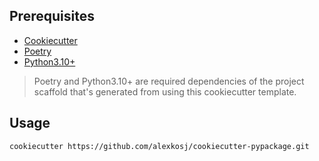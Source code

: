 ## Prerequisites

- [Cookiecutter](https://cookiecutter.readthedocs.io/en/stable/installation.html)
- [Poetry](https://python-poetry.org/docs/)
- [Python3.10+](https://www.python.org/downloads/)

> Poetry and Python3.10+ are required dependencies of the project scaffold that's generated from using this cookiecutter template.

## Usage

```
cookiecutter https://github.com/alexkosj/cookiecutter-pypackage.git
```
